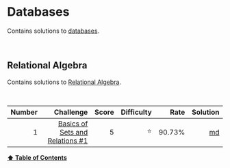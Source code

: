 


# Databases
Contains solutions to [databases](https://www.hackerrank.com/domains/databases).

<br/>

## Relational Algebra
Contains solutions to [Relational Algebra](https://www.hackerrank.com/domains/databases?filters%5Bsubdomains%5D%5B%5D=relational-algebra).

<br/>

Number   |   Challenge                                                                                                          |   Score   |   Difficulty   |   Rate     |   Solution                                                                                                                           
--:      |   --:                                                                                                                |   --:     |   --:          |   --:      |   --:                                                                                                                                
1        |   [Basics of Sets and Relations #1](https://www.hackerrank.com/challenges/basics-of-sets-and-relational-algebra-1)   |   5       |   :star:       |   90.73%   |   [md](https://github.com/jaimiles23/HackerRank_Solutions/blob/master/databases/1_relational_algebra/01_basicsofsetsandrelations1.md)



<b><a href="#hackerrank">:arrow_up: Table of Contents</a></b>
<br/>
<br/>


